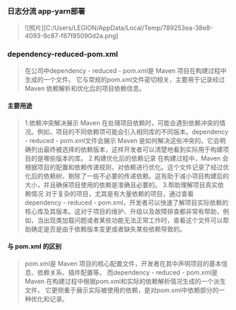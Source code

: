 ### 日志分流 app-yarn部署
>![照片][C:/Users/LEGION/AppData/Local/Temp/789253ea-38e8-4093-8c87-f87f85090d2a.png]
### dependency-reduced-pom.xml
>在公司中dependency - reduced - pom.xml是 Maven 项目在构建过程中生成的一个文件。
> 它与常规的pom.xml文件密切相关，主要用于记录经过 Maven 依赖解析和优化后的项目依赖信息。
#### 主要用途
>1.依赖冲突解决展示
>Maven 在处理项目依赖时，可能会遇到依赖冲突的情况。例如，项目的不同依赖项可能会引入相同库的不同版本。dependency - reduced - pom.xml文件会展示 Maven 是如何解决这些冲突的。它会明确列出最终被选择的依赖版本，这样开发者可以清楚地看到实际用于构建项目的是哪些版本的库。
>2.构建优化后的依赖记录
>在构建过程中，Maven 会根据项目的配置和依赖传递规则，对依赖进行优化。这个文件记录了经过优化后的依赖树，剔除了一些不必要的传递依赖。这有助于减小项目构建后的大小，并且确保项目使用的依赖是准确且必要的。
>3.帮助理解项目真实依赖情况
>对于复杂的项目，尤其是有大量依赖的项目，通过查看dependency - reduced - pom.xml，开发者可以快速了解项目实际依赖的核心库及其版本。这对于项目的维护、升级以及故障排查都非常有帮助，例如，当出现类加载问题或者某些功能无法正常工作时，查看这个文件可以帮助确定是否是由于依赖版本变更或者缺失某些依赖导致的。
#### 与 pom.xml 的区别
>pom.xml是 Maven 项目的核心配置文件，开发者在其中声明项目的基本信息、依赖关系、插件配置等。
>而dependency - reduced - pom.xml是 Maven 在构建过程中根据pom.xml和实际的依赖解析情况生成的一个派生文件，
>它更侧重于展示实际被使用的依赖，是对pom.xml中依赖部分的一种优化和记录。
